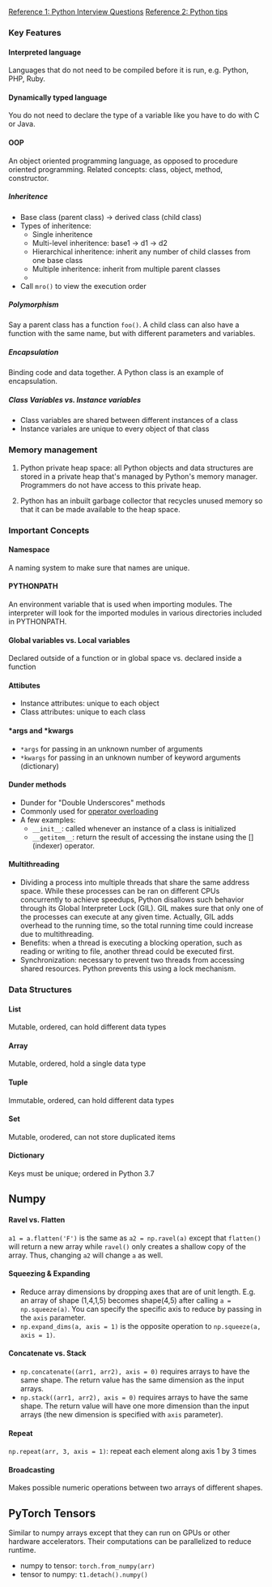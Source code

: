 [Reference 1: Python Interview Questions](https://www.edureka.co/blog/interview-questions/python-interview-questions/)
[Reference 2: Python tips](https://book.pythontips.com/en/latest/index.html)

### Key Features

#### Interpreted language

Languages that do not need to be compiled before it is run, e.g. Python, PHP, Ruby.

#### Dynamically typed language

You do not need to declare the type of a variable like you have to do with C or Java.

#### OOP

An object oriented programming language, as opposed to procedure oriented programming. Related concepts: class, object, method, constructor.

##### Inheritence

- Base class (parent class) -> derived class (child class)
- Types of inheritence:
  - Single inheritence
  - Multi-level inheritence: base1 -> d1 -> d2
  - Hierarchical inheritence: inherit any number of child classes from one base class
  - Multiple inheritence: inherit from multiple parent classes 
  - 
- Call `mro()` to view the execution order

##### Polymorphism

Say a parent class has a function `foo()`. A child class can also have a function with the same name, but with different parameters and variables.

##### Encapsulation

Binding code and data together. A Python class is an example of encapsulation.

##### Class Variables vs. Instance variables

- Class variables are shared between different instances of a class
- Instance variales are unique to every object of that class

### Memory management

1. Python private heap space: all Python objects and data structures are stored in a private heap that's managed by Python's memory manager. Programmers do not have access to this private heap.

2. Python has an inbuilt garbage collector that recycles unused memory so that it can be made available to the heap space.

### Important Concepts

#### Namespace

A naming system to make sure that names are unique.

#### PYTHONPATH

An environment variable that is used when importing modules. The interpreter will look for the imported modules in various directories included in PYTHONPATH.

#### Global variables vs. Local variables

Declared outside of a function or in global space vs. declared inside a function

#### Attibutes

- Instance attributes: unique to each object
- Class attributes: unique to each class

#### \*args and \*kwargs

- `*args` for passing in an unknown number of arguments
- `*kwargs` for passing in an unknown number of keyword arguments (dictionary)

#### Dunder methods

- Dunder for "Double Underscores" methods
- Commonly used for [operator overloading](https://en.wikipedia.org/wiki/Operator_overloading)
- A few examples:
    -   `__init__`: called whenever an instance of a class is initialized
    -   `__getitem__`: return the result of accessing the instane using the [] (indexer) operator.

#### Multithreading

- Dividing a process into multiple threads that share the same address space. While these processes can be ran on different CPUs concurrently to achieve speedups, Python disallows such behavior through its Global Interpreter Lock (GIL). GIL makes sure that only one of the processes can execute at any given time. Actually, GIL adds overhead to the running time, so the total running time could increase due to multithreading.
- Benefits: when a thread is executing a blocking operation, such as reading or writing to file, another thread could be executed first.
- Synchronization: necessary to prevent two threads from accessing shared resources. Python prevents this using a lock mechanism.

### Data Structures

#### List

Mutable, ordered, can hold different data types

#### Array

Mutable, ordered, hold a single data type

#### Tuple

Immutable, ordered, can hold different data types

#### Set

Mutable, orodered, can not store duplicated items

#### Dictionary

Keys must be unique; ordered in Python 3.7

## Numpy

#### Ravel vs. Flatten

`a1 = a.flatten('F')` is the same as `a2 = np.ravel(a)` except that `flatten()` will return a new array while `ravel()` only creates a shallow copy of the array. Thus, changing `a2` will change `a` as well.

#### Squeezing & Expanding

- Reduce array dimensions by dropping axes that are of unit length. E.g. an array of shape (1,4,1,5) becomes shape(4,5) after calling `a = np.squeeze(a)`. You can specify the specific axis to reduce by passing in the `axis` parameter.
- `np.expand_dims(a, axis = 1)` is the opposite operation to `np.squeeze(a, axis = 1)`.

#### Concatenate vs. Stack

- `np.concatenate((arr1, arr2), axis = 0)` requires arrays to have the same shape. The return value has the same dimension as the input arrays.
- `np.stack((arr1, arr2), axis = 0)` requires arrays to have the same shape. The return value will have one more dimension than the input arrays (the new dimension is specified with `axis` parameter).

#### Repeat

`np.repeat(arr, 3, axis = 1)`: repeat each element along axis 1 by 3 times

#### Broadcasting

Makes possible numeric operations between two arrays of different shapes.

## PyTorch Tensors

Similar to numpy arrays except that they can run on GPUs or other hardware accelerators. Their computations can be parallelized to reduce runtime.

- numpy to tensor: `torch.from_numpy(arr)`
- tensor to numpy: `t1.detach().numpy()`
